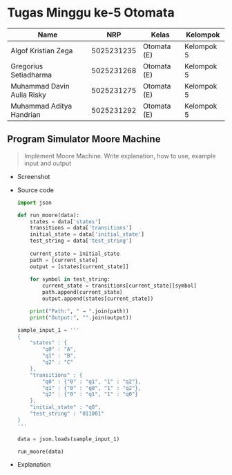 # Tugas Minggu ke-5 Otomata
| Name           | NRP        | Kelas     | Kelompok    |
| ---            | ---        | ----------| ---         |
| Algof Kristian Zega | 5025231235 | Otomata (E) | Kelompok 5 |
| Gregorius Setiadharma | 5025231268 | Otomata (E) | Kelompok 5 |
| Muhammad Davin Aulia Risky | 5025231275 | Otomata (E) | Kelompok 5 |
| Muhammad Aditya Handrian | 5025231292 | Otomata (E) | Kelompok 5 |

## Program Simulator Moore Machine

> Implement Moore Machine. Write explanation, how to use, example input and output

- Screenshot

- Source code

    ```py
    import json

    def run_moore(data):
        states = data['states']
        transitions = data['transitions']
        initial_state = data['initial_state']
        test_string = data['test_string']
        
        current_state = initial_state
        path = [current_state]
        output = [states[current_state]]
        
        for symbol in test_string:
            current_state = transitions[current_state][symbol]
            path.append(current_state)
            output.append(states[current_state])

        print("Path:", " → ".join(path))
        print("Output:", "".join(output))

    sample_input_1 = '''
    {
        "states" : {
            "q0" : "A",
            "q1" : "B",
            "q2" : "C"
        },
        "transitions" : {
            "q0" : {"0" : "q1", "1" : "q2"},
            "q1" : {"0" : "q0", "1" : "q2"},
            "q2" : {"0" : "q1", "1" : "q0"}
        },
        "initial_state" : "q0",
        "test_string" : "011001"
    }
    '''

    data = json.loads(sample_input_1)

    run_moore(data)
    ```

- Explanation